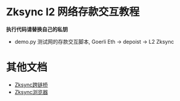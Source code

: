 # Zksync l2 网络存款交互教程

**执行代码请替换自己的私钥**

- demo.py 测试网的存款交互脚本, Goerli Eth -> depoist -> L2 Zksync

# 其他文档
- [Zksync跨链桥](https://goerli.portal.zksync.io/bridge)
- [Zksync浏览器](https://goerli.explorer.zksync.io/)
